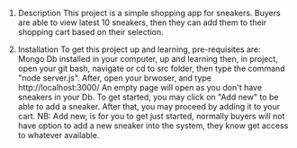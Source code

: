 1. Description
This project is a simple shopping app for sneakers. 
Buyers are able to view latest 10 sneakers, 
then they can add them to their shopping cart based on their selection.


2. Installation
To get this project up and learning, pre-requisites are:
Mongo Db installed in your computer, up and learning
then, in project, open your git bash, navigate or cd to src folder, then type the command "node server.js".
After, open your brwoser, and type http://localhost:3000/
An empty page will open as you don't have sneakers in your Db. To get started, you may click on "Add new" to be able to add a sneaker.
After that, you may proceed by adding it to your cart.
NB: Add new, is for you to get just started, normally buyers will not have option to add a new sneaker into the system, they know get access to whatever available.
